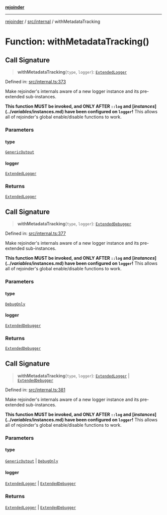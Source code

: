 [**rejoinder**](../../../README.md)

***

[rejoinder](../../../README.md) / [src/internal](../README.md) / withMetadataTracking

# Function: withMetadataTracking()

## Call Signature

> **withMetadataTracking**(`type`, `logger`): [`ExtendedLogger`](../interfaces/ExtendedLogger.md)

Defined in: [src/internal.ts:373](https://github.com/Xunnamius/rejoinder/blob/523d50127af7d502d1a1b1da0fd1638569552949/src/internal.ts#L373)

Make rejoinder's internals aware of a new logger instance and its
pre-extended sub-instances.

**This function MUST be invoked, and ONLY AFTER `::log` and
[$instances](../variables/$instances.md) have been configured on `logger`!** This allows all of
rejoinder's global enable/disable functions to work.

### Parameters

#### type

[`GenericOutput`](../enumerations/LoggerType.md#genericoutput)

#### logger

[`ExtendedLogger`](../interfaces/ExtendedLogger.md)

### Returns

[`ExtendedLogger`](../interfaces/ExtendedLogger.md)

## Call Signature

> **withMetadataTracking**(`type`, `logger`): [`ExtendedDebugger`](../../interfaces/ExtendedDebugger.md)

Defined in: [src/internal.ts:377](https://github.com/Xunnamius/rejoinder/blob/523d50127af7d502d1a1b1da0fd1638569552949/src/internal.ts#L377)

Make rejoinder's internals aware of a new logger instance and its
pre-extended sub-instances.

**This function MUST be invoked, and ONLY AFTER `::log` and
[$instances](../variables/$instances.md) have been configured on `logger`!** This allows all of
rejoinder's global enable/disable functions to work.

### Parameters

#### type

[`DebugOnly`](../enumerations/LoggerType.md#debugonly)

#### logger

[`ExtendedDebugger`](../../interfaces/ExtendedDebugger.md)

### Returns

[`ExtendedDebugger`](../../interfaces/ExtendedDebugger.md)

## Call Signature

> **withMetadataTracking**(`type`, `logger`): [`ExtendedLogger`](../interfaces/ExtendedLogger.md) \| [`ExtendedDebugger`](../../interfaces/ExtendedDebugger.md)

Defined in: [src/internal.ts:381](https://github.com/Xunnamius/rejoinder/blob/523d50127af7d502d1a1b1da0fd1638569552949/src/internal.ts#L381)

Make rejoinder's internals aware of a new logger instance and its
pre-extended sub-instances.

**This function MUST be invoked, and ONLY AFTER `::log` and
[$instances](../variables/$instances.md) have been configured on `logger`!** This allows all of
rejoinder's global enable/disable functions to work.

### Parameters

#### type

[`GenericOutput`](../enumerations/LoggerType.md#genericoutput) | [`DebugOnly`](../enumerations/LoggerType.md#debugonly)

#### logger

[`ExtendedLogger`](../interfaces/ExtendedLogger.md) | [`ExtendedDebugger`](../../interfaces/ExtendedDebugger.md)

### Returns

[`ExtendedLogger`](../interfaces/ExtendedLogger.md) \| [`ExtendedDebugger`](../../interfaces/ExtendedDebugger.md)
